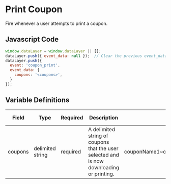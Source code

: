 # Print Coupon

Fire whenever a user attempts to print a coupon.

## Javascript Code

```js
window.dataLayer = window.dataLayer || [];
dataLayer.push({ event_data: null });  // Clear the previous event_data object.
dataLayer.push({
  event: 'coupon_print',
  event_data: {
    coupons: '<coupons>',
  }
});
```

## Variable Definitions

|Field|Type|Required|Description|Example|Pattern|Min Length|Max Length|Minimum|Maximum|Multiple Of|
| --- | --- | --- | --- | --- | --- | --- | --- | --- | --- | --- |
|coupons|delimited string|required|A delimited string of coupons that the user selected and is now downloading or printing.|couponName1\~couponName2\~couponName3|

